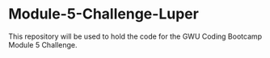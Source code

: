 # Module-5-Challenge-Luper
This repository will be used to hold the code for the GWU Coding Bootcamp Module 5 Challenge.
